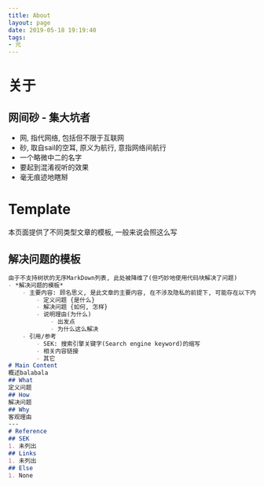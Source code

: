 ```yaml
---
title: About
layout: page
date: 2019-05-18 19:19:40
tags:
- 元
---
```


# 关于

## 网间砂 - 集大坑者
- 网, 指代网络, 包括但不限于互联网
- 砂, 取自sail的空耳, 原义为航行, 意指网络间航行
- 一个略微中二的名字
- 要起到混淆视听的效果
- 毫无痕迹地瞎掰

# Template
本页面提供了不同类型文章的模板, 一般来说会照这么写
## 解决问题的模板

``` markdown
由于不支持树状的无序MarkDown列表, 此处被降维了(但巧妙地使用代码块解决了问题)
- *解决问题的模板*
    - 主要内容: 顾名思义, 是此文章的主要内容, 在不涉及隐私的前提下, 可能存在以下内容
        - 定义问题 {是什么}
        - 解决问题 {如何, 怎样}
        - 说明理由(为什么)
            - 出发点
            - 为什么这么解决
    - 引用/参考
        - SEK: 搜索引擎关键字(Search engine keyword)的缩写
        - 相关内容链接
        - 其它
# Main Content
概述balabala
## What
定义问题
## How
解决问题
## Why
客观理由
---
# Reference
## SEK
1. 未列出
## Links
1. 未列出
## Else
1. None
```